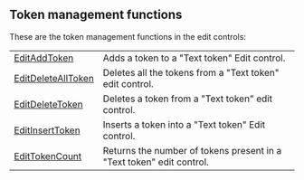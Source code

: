 


## Token management functions
			



<a name="NOTE1"></a>
<a name="NOTE1_1"></a>
These are the token management functions in the edit controls:
 



|   |   |
| --- | --- |
| [EditAddToken](../WDLang1/1000023953.md) | Adds a token to a "Text token" Edit control. |
| [EditDeleteAllToken](../WDLang1/1000023957.md) | Deletes all the tokens from a "Text token" edit control. |
| [EditDeleteToken](../WDLang1/1000023956.md) | Deletes a token from a "Text token" edit control. |
| [EditInsertToken](../WDLang1/1000023954.md) | Inserts a token into a "Text token" Edit control. |
| [EditTokenCount](../WDLang1/1000023955.md) | Returns the number of tokens present in a "Text token" edit control. |






